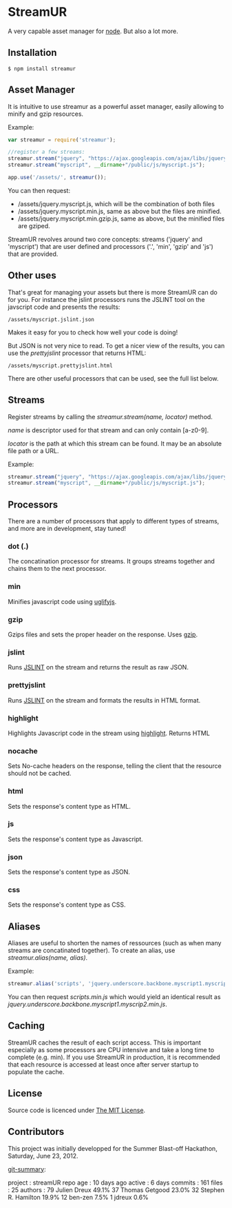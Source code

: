 StreamUR
========

A very capable asset manager for [node](http://nodejs.org). But also a lot more.

## Installation

    $ npm install streamur

## Asset Manager

It is intuitive to use streamur as a powerful asset manager, easily allowing to minify and gzip resources. 

Example:

```js
var streamur = require('streamur');

//register a few streams:
streamur.stream("jquery", "https://ajax.googleapis.com/ajax/libs/jquery/1.7.2/jquery.js");
streamur.stream("myscript", __dirname+"/public/js/myscript.js");

app.use('/assets/', streamur());
```

You can then request:

* /assets/jquery.myscript.js, which will be the combination of both files 
* /assets/jquery.myscript.min.js, same as above but the files are minified.
* /assets/jquery.myscript.min.gzip.js, same as above, but the minified files are gziped.

StreamUR revolves around two core concepts: streams ('jquery' and 'myscript') that are user defined and processors ('.', 'min', 'gzip' and 'js') that are provided.


## Other uses

That's great for managing your assets but there is more StreamUR can do for you. For instance the jslint processors runs the JSLINT tool on the javscript code and presents the results: 

	/assets/myscript.jslint.json

Makes it easy for you to check how well your code is doing!

But JSON is not very nice to read. To get a nicer view of the results, you can use the *prettyjslint* processor that returns HTML: 

	/assets/myscript.prettyjslint.html

There are other useful processors that can be used, see the full list below.

## Streams

Register streams by calling the *streamur.stream(name, locator)* method. 

*name* is descriptor used for that stream and can only contain [a-z0-9].

*locator* is the path at which this stream can be found. It may be an absolute file path or a URL.

Example:

```js
streamur.stream("jquery", "https://ajax.googleapis.com/ajax/libs/jquery/1.7.2/jquery.js");
streamur.stream("myscript", __dirname+"/public/js/myscript.js");
```

## Processors

There are a number of processors that apply to different types of streams, and more are in development, stay tuned!

### dot (.)
The concatination processor for streams. It groups streams together and chains them to the next processor.

### min
Minifies javascript code using [uglifyjs](https://github.com/mishoo/UglifyJS/).

### gzip
Gzips files and sets the proper header on the response. Uses [gzip](https://github.com/indutny/node.gzip).

### jslint
Runs [JSLINT](http://www.jslint.com/) on the stream and returns the result as raw JSON.

### prettyjslint
Runs [JSLINT](http://www.jslint.com/) on the stream and formats the results in HTML format.

### highlight
Highlights Javascript code in the stream using [highlight](https://github.com/andris9/highlight). Returns HTML

### nocache
Sets No-cache headers on the response, telling the client that the resource should not be cached.

### html
Sets the response's content type as HTML.

### js
Sets the response's content type as Javascript.

### json
Sets the response's content type as JSON.

### css
Sets the response's content type as CSS.

## Aliases

Aliases are useful to shorten the names of ressources (such as when many streams are concatinated together). To create an alias, use *streamur.alias(name, alias)*.

Example:
```js
streamur.alias('scripts', 'jquery.underscore.backbone.myscript1.myscrip2');
```

You can then request *scripts.min.js* which would yield an identical result as *jquery.underscore.backbone.myscript1.myscrip2.min.js*.

## Caching

StreamUR caches the result of each script access. This is important especially as some processors are CPU intensive and take a long time to complete (e.g. min). If you use StreamUR in production, it is recommended that each resource is accessed at least once after server startup to populate the cache.

## License

Source code is licenced under [The MIT License](https://github.com/jdreux/streamUR/blob/master/LICENSE).

## Contributors

This project was initially developped for the  Summer Blast-off Hackathon, Saturday, June 23, 2012.

[git-summary](http://github.com/visionmedia/git-extras):

  project  : streamUR
  repo age : 10 days ago
  active   : 6 days
  commits  : 161
  files    : 25
  authors  : 
     79	Julien Dreux            49.1%
     37	Thomas Getgood          23.0%
     32	Stephen R. Hamilton     19.9%
     12	ben-zen                 7.5%
      1	jdreux                  0.6%